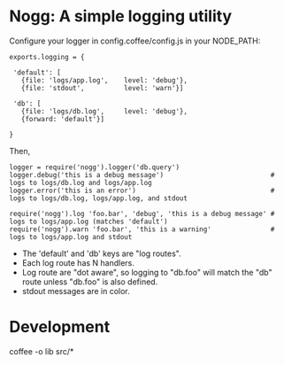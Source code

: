 Nogg: A simple logging utility
==============================

Configure your logger in config.coffee/config.js in your NODE_PATH:

    exports.logging = {

     'default': [
       {file: 'logs/app.log',    level: 'debug'},
       {file: 'stdout',          level: 'warn'}]

     'db': [
       {file: 'logs/db.log',     level: 'debug'},
       {forward: 'default'}]

    }

Then,

    logger = require('nogg').logger('db.query')
    logger.debug('this is a debug message')                           # logs to logs/db.log and logs/app.log
    logger.error('this is an error')                                  # logs to logs/db.log, logs/app.log, and stdout

    require('nogg').log 'foo.bar', 'debug', 'this is a debug message' # logs to logs/app.log (matches 'default')
    require('nogg').warn 'foo.bar', 'this is a warning'               # logs to logs/app.log and stdout

 - The 'default' and 'db' keys are "log routes".
 - Each log route has N handlers.
 - Log route are "dot aware", so logging to "db.foo" will match the "db" route unless "db.foo" is also defined.
 - stdout messages are in color.

Development
===========

coffee -o lib src/*
